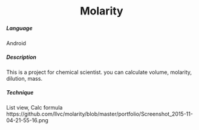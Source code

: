 <H1 align="center">Molarity</H1>

<H5>Language</H5>
Android

<H5>Description</H5>
This is a project for chemical scientist.
you can calculate volume, molarity, dilution, mass.

<H5>Technique</H5>
List view, Calc formula
https://github.com/llvc/molarity/blob/master/portfolio/Screenshot_2015-11-04-21-55-16.png
